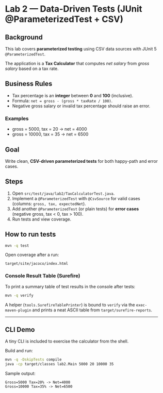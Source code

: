 # Lab 2 — Data-Driven Tests (JUnit @ParameterizedTest + CSV)

## Background
This lab covers **parameterized testing** using CSV data sources with JUnit 5 `@ParameterizedTest`.

The application is a **Tax Calculator** that computes *net salary* from *gross salary* based on a tax rate.

## Business Rules
- Tax percentage is an **integer** between **0** and **100** (inclusive).
- Formula: `net = gross - (gross * taxRate / 100)`.
- Negative gross salary or invalid tax percentage should raise an error.

### Examples
- gross = 5000, tax = 20 → net = 4000  
- gross = 10000, tax = 35 → net = 6500

## Goal
Write clean, **CSV-driven parameterized tests** for both happy-path and error cases.

## Steps
1. Open `src/test/java/lab2/TaxCalculatorTest.java`.
2. Implement a `@ParameterizedTest` with `@CsvSource` for valid cases (columns: `gross, tax, expectedNet`).
3. Add another `@ParameterizedTest` (or plain tests) for **error cases** (negative gross, tax < 0, tax > 100).
4. Run tests and view coverage.

## How to run tests
```bash
mvn -q test
```

Open coverage after a run:
```
target/site/jacoco/index.html
```

### Console Result Table (Surefire)
To print a summary table of test results in the console after tests:
```bash
mvn -q verify
```
A helper (`tools.SurefireTablePrinter`) is bound to `verify` via the `exec-maven-plugin` and prints a neat ASCII table from `target/surefire-reports`.

---

## CLI Demo
A tiny CLI is included to exercise the calculator from the shell.

Build and run:
```bash
mvn -q -DskipTests compile
java -cp target/classes lab2.Main 5000 20 10000 35
```

Sample output:
```
Gross=5000 Tax=20% -> Net=4000
Gross=10000 Tax=35% -> Net=6500
```
